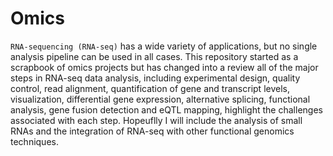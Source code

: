 # Omics

`RNA-sequencing (RNA-seq)` has a wide variety of applications, but no single analysis pipeline can be used in all cases. This repository started as a scrapbook of omics projects but has changed into a review all of the major steps in RNA-seq data analysis, including experimental design, quality control, read alignment, quantification of gene and transcript levels, visualization, differential gene expression, alternative splicing, functional analysis, gene fusion detection and eQTL mapping, highlight the challenges associated with each step. Hopeuflly I will include  the analysis of small RNAs and the integration of RNA-seq with other functional genomics techniques.
